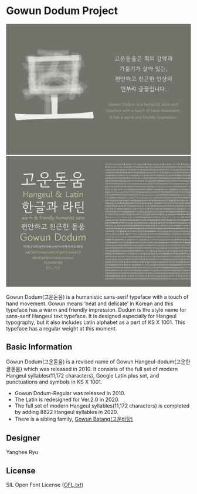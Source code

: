 # Gowun Dodum Project

![Gowun Dodum_Image1](Documentation/Gowun%20Dodum_Image1.jpg)
![Gowun Dodum_Image2](Documentation/Gowun%20Dodum_Image2.jpg)


Gowun Dodum(고운돋움) is a humanistic sans-serif typeface with a touch of hand movement. Gowun means ‘neat and delicate’ in Korean and this typeface has a warm and friendly impression. Dodum is the style name for sans-serif Hangeul text typeface. It is designed especially for Hangeul typography, but it also includes Latin alphabet as a part of KS X 1001. This typeface has a regular weight at this moment.

## Basic Information
Gowun Dodum(고운돋움) is a revised name of Gowun Hangeul-dodum(고운한글돋움) which was released in 2010. 
It consists of the full set of modern Hangeul syllables(11,172 characters), Google Latin plus set, and punctuations and symbols in KS X 1001. 

- Gowun Dodum-Regular was released in 2010.
- The Latin is redesigned for Ver.2.0 in 2020.
- The full set of modern Hangeul syllables(11,172 characters) is completed by adding 8822 Hangeul syllables in 2020.
- There is a sibling family, [Gowun Batang(고운바탕)](https://github.com/yangheeryu/Gowun-Batang)

## Designer

Yanghee Ryu

## License

SIL Open Font License ([OFL.txt](OFL.txt))
